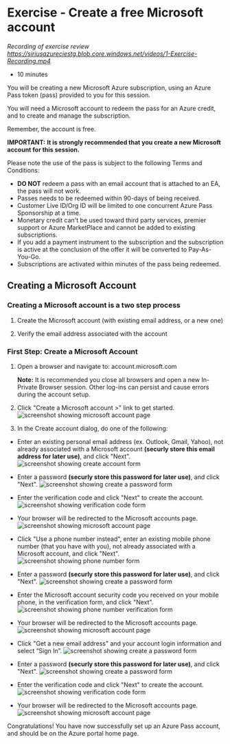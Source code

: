 # Exercise - Create a free Microsoft account

_Recording of exercise review_
_https://siriusazureciestg.blob.core.windows.net/videos/1-Exercise-Recording.mp4_

* 10 minutes

You will be creating a new Microsoft Azure subscription, using an Azure Pass token (pass) provided to you for this session.

You will need a Microsoft account to redeem the pass for an Azure credit, and to create and manage the subscription.

Remember, the account is free.

**IMPORTANT:**
**It is strongly recommended that you create a new Microsoft account for this session.**

Please note the use of the pass is subject to the following Terms and Conditions:

* **DO NOT** redeem a pass with an email account that is attached to an EA, the pass will not work.
* Passes needs to be redeemed within 90-days of being received.
* Customer Live ID/Org ID will be limited to one concurrent Azure Pass Sponsorship at a time.
* Monetary credit can't be used toward third party services, premier support or Azure MarketPlace and cannot be added to existing subscriptions.
* If you add a payment instrument to the subscription and the subscription is active at the conclusion of the offer it will be converted to Pay-As-You-Go.
* Subscriptions are activated within minutes of the pass being redeemed.

## Creating a Microsoft Account

### Creating a Microsoft account is a two step process

1. Create the Microsoft account (with existing email address, or a new one)

2. Verify the email address associated with the account

### First Step: Create a Microsoft Account

1. Open a browser and navigate to: account.microsoft.com

    **Note:** It is recommended you close all browsers and open a new In-Private Browser session. Other log-ins can persist and cause errors during the account setup.

2. Click "Create a Microsoft account >" link to get started.
![screenshot showing microsoft account page](images/msaccount1.png)

3. In the Create account dialog, do one of the following:

* Enter an existing personal email address (ex. Outlook, Gmail, Yahoo), not already associated with a Microsoft account **(securly store this email address for later use)**, and click "Next".
![screenshot showing create account form](images/msaccount2.png)

* Enter a password **(securly store this password for later use)**, and click "Next".
![screenshot showing create a password form](images/msaccount3.png)

* Enter the verification code and click "Next" to create the account.
![screenshot showing verification code form](images/msaccount4.png)

* Your browser will be redirected to the Microsoft accounts page.
![screenshot showing microsoft account page](images/msaccount5.png)

* Click "Use a phone number instead", enter an existing mobile phone number (that you have with you), not already associated with a Microsoft account, and click "Next".
![screenshot showing phone number form](images/msaccount6.png)

* Enter a password **(securly store this password for later use)**, and click "Next".
![screenshot showing create a password form](images/msaccount7.png)

* Enter the Microsoft account security code you received on your mobile phone, in the verification form, and click "Next".
![screenshot showing phone number verification form](images/msaccount8.png)

* Your browser will be redirected to the Microsoft accounts page.
![screenshot showing microsoft account page](images/msaccount5.png)

* Click "Get a new email address" and your account login information and select “Sign In”.
![screenshot showing create a password form](images/msaccount9.png)

* Enter a password **(securly store this password for later use)**, and click "Next".
![screenshot showing create a password form](images/msaccount3.png)

* Enter the verification code and click "Next" to create the account.
![screenshot showing verification code form](images/msaccount4.png)

* Your browser will be redirected to the Microsoft accounts page.
![screenshot showing microsoft account page](images/msaccount5.png)

Congratulations! You have now successfully set up an Azure Pass account, and should be on the Azure portal home page.
